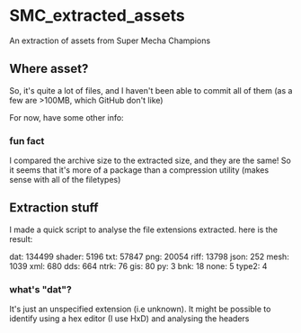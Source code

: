 # SMC_extracted_assets
 An extraction of assets from Super Mecha Champions


## Where asset?
So, it's quite a lot of files, and I haven't been able to commit all of them (as a few are >100MB, which GitHub don't like)

For now, have some other info:

### fun fact
I compared the archive size to the extracted size, and they are the same! So it seems that it's more of a package than a compression utility (makes sense with all of the filetypes)

## Extraction stuff
I made a quick script to analyse the file extensions extracted. here is the result:

dat: 134499
shader: 5196
txt: 57847
png: 20054
riff: 13798
json: 252
mesh: 1039
xml: 680
dds: 664
ntrk: 76
gis: 80
py: 3
bnk: 18
none: 5
type2: 4

### what's "dat"?
It's just an unspecified extension (i.e unknown). It might be possible to identify using a hex editor (I use HxD) and analysing the headers
